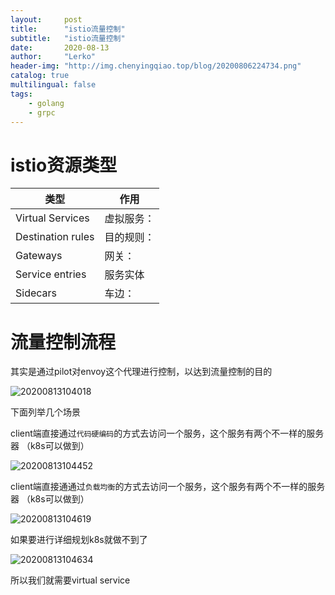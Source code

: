 ```yaml
---
layout:     post
title:      "istio流量控制"
subtitle:   "istio流量控制"
date:       2020-08-13
author:     "Lerko"
header-img: "http://img.chenyingqiao.top/blog/20200806224734.png"
catalog: true
multilingual: false
tags:
    - golang
    - grpc
---
```


# istio资源类型

| 类型  | 作用  |
|---|---|
|  Virtual Services | 虚拟服务：  |
|  Destination rules |  目的规则： |
|  Gateways | 网关：  |
|  Service entries | 服务实体  |
|  Sidecars | 车边：  |


# 流量控制流程

其实是通过pilot对envoy这个代理进行控制，以达到流量控制的目的

![20200813104018](http://img.chenyingqiao.top/blog/20200813104018.png)

下面列举几个场景

client端直接通过`代码硬编码`的方式去访问一个服务，这个服务有两个不一样的服务器 （k8s可以做到）

![20200813104452](http://img.chenyingqiao.top/blog/20200813104452.png)

client端直接通通过`负载均衡`的方式去访问一个服务，这个服务有两个不一样的服务器 （k8s可以做到）

![20200813104619](http://img.chenyingqiao.top/blog/20200813104619.png)

如果要进行详细规划k8s就做不到了

![20200813104634](http://img.chenyingqiao.top/blog/20200813104634.png)

所以我们就需要virtual service